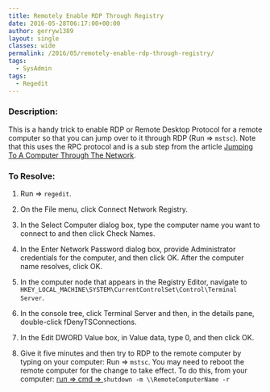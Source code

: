 ```yaml
---
title: Remotely Enable RDP Through Registry
date: 2016-05-28T06:17:00+00:00
author: gerryw1389
layout: single
classes: wide
permalink: /2016/05/remotely-enable-rdp-through-registry/
tags:
  - SysAdmin
tags:
  - Regedit
---
```

<!--more-->

### Description:

This is a handy trick to enable RDP or Remote Desktop Protocol for a remote computer so that you can jump over to it through RDP (Run => `mstsc`). Note that this uses the RPC protocol and is a sub step from the article [Jumping To A Computer Through The Network](https://automationadmin.com/2016/05/jumping-to-a-computer-through-the-network/).

### To Resolve:

1. Run => `regedit`.

2. On the File menu, click Connect Network Registry.

3. In the Select Computer dialog box, type the computer name you want to connect to and then click Check Names.

4. In the Enter Network Password dialog box, provide Administrator credentials for the computer, and then click OK. After the computer name resolves, click OK.

5. In the computer node that appears in the Registry Editor, navigate to `HKEY_LOCAL_MACHINE\SYSTEM\CurrentControlSet\Control\Terminal Server`.

6. In the console tree, click Terminal Server and then, in the details pane, double-click fDenyTSConnections.

7. In the Edit DWORD Value box, in Value data, type 0, and then click OK.

8. Give it five minutes and then try to RDP to the remote computer by typing on your computer: Run => `mstsc`. You may need to reboot the remote computer for the change to take effect. To do this, from your computer: [run => cmd => ](https://automationadmin.com/2016/05/command-prompt-overview/) `shutdown -m \\RemoteComputerName -r`


